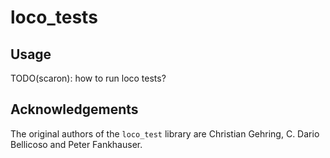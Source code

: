 # loco\_tests

## Usage

TODO(scaron): how to run loco tests?

## Acknowledgements

The original authors of the ``loco_test`` library are Christian Gehring, C. Dario Bellicoso and Peter Fankhauser.